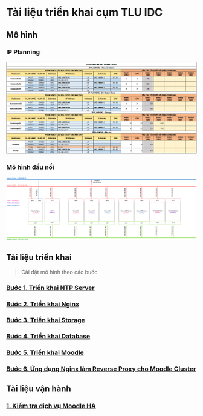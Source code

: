 # Tài liệu triển khai cụm TLU IDC

## Mô hình

### IP Planning
![](/images/overview/moodle_planning.png)
### Mô hình đấu nối
![](/images/overview/moodle_overview.png)


## Tài liệu triển khai

> Cài đặt mô hình theo các bước

### [Bước 1. Triển khai NTP Server](/docs/01-caidat-ntp.md)
### [Bước 2. Triển khai Nginx](/docs/02-caidat-nginx.md)
### [Bước 3. Triển khai Storage](/docs/03-caidat-storage.md)
### [Bước 4. Triển khai Database](/docs/04-caidat-database.md)
### [Bước 5. Triển khai Moodle](/docs/05-caidat-moodle.md)
### [Bước 6. Ứng dụng Nginx làm Reverse Proxy cho Moodle Cluster](/docs/06-nginx-moodle.md)

## Tài liệu vận hành

### [1. Kiểm tra dịch vụ Moodle HA](/docs/van-hanh/01-kiem-tra-dich-vu-moodle-ha.md)
